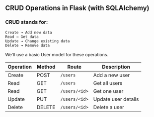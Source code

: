 ## CRUD Operations in Flask (with SQLAlchemy)

### CRUD stands for:
	Create → Add new data
	Read → Get data
	Update → Change existing data
	Delete → Remove data

We'll use a basic User model for these operations.

| Operation | Method | Route         | Description         |
| --------- | ------ | ------------- | ------------------- |
| Create    | POST   | `/users`      | Add a new user      |
| Read      | GET    | `/users`      | Get all users       |
| Read      | GET    | `/users/<id>` | Get one user        |
| Update    | PUT    | `/users/<id>` | Update user details |
| Delete    | DELETE | `/users/<id>` | Delete a user       |

